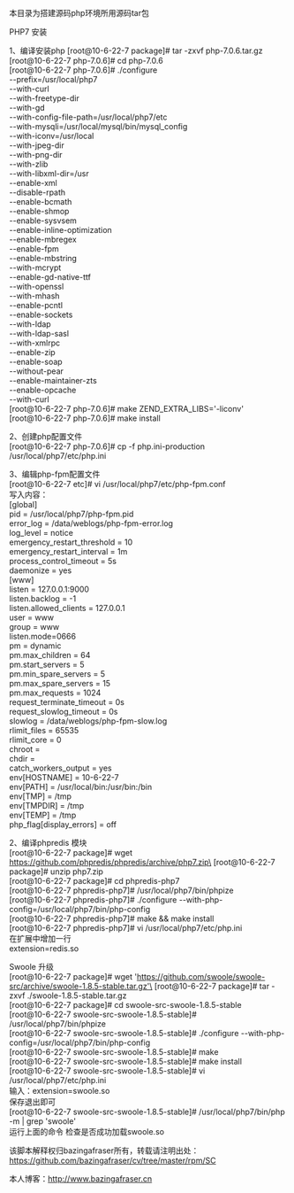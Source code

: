 本目录为搭建源码php环境所用源码tar包



PHP7 安装

1、编译安装php
[root@10-6-22-7 package]# tar -zxvf php-7.0.6.tar.gz\
[root@10-6-22-7 php-7.0.6]# cd php-7.0.6\
[root@10-6-22-7 php-7.0.6]# ./configure \
--prefix=/usr/local/php7 \
--with-curl \
--with-freetype-dir \
--with-gd \
--with-config-file-path=/usr/local/php7/etc \
--with-mysqli=/usr/local/mysql/bin/mysql_config \
--with-iconv=/usr/local \
--with-jpeg-dir \
--with-png-dir \
--with-zlib \
--with-libxml-dir=/usr \
--enable-xml \
--disable-rpath \
--enable-bcmath \
--enable-shmop \
--enable-sysvsem \
--enable-inline-optimization \
--enable-mbregex \
--enable-fpm \
--enable-mbstring \
--with-mcrypt \
--enable-gd-native-ttf \
--with-openssl \
--with-mhash \
--enable-pcntl \
--enable-sockets \
--with-ldap \
--with-ldap-sasl \
--with-xmlrpc \
--enable-zip \
--enable-soap \
--without-pear \
--enable-maintainer-zts \
--enable-opcache \
--with-curl\
[root@10-6-22-7 php-7.0.6]# make ZEND_EXTRA_LIBS='-liconv'\
[root@10-6-22-7 php-7.0.6]# make install

2、创建php配置文件\
[root@10-6-22-7 php-7.0.6]# cp -f php.ini-production /usr/local/php7/etc/php.ini

3、编辑php-fpm配置文件\
[root@10-6-22-7 etc]# vi /usr/local/php7/etc/php-fpm.conf\
写入内容：\
[global]\
pid = /usr/local/php7/php-fpm.pid\
error_log = /data/weblogs/php-fpm-error.log\
log_level = notice\
emergency_restart_threshold = 10\
emergency_restart_interval = 1m\
process_control_timeout = 5s\
daemonize = yes\
[www]\
listen = 127.0.0.1:9000\
listen.backlog = -1\
listen.allowed_clients = 127.0.0.1\
user = www\
group = www\
listen.mode=0666\
pm = dynamic\
pm.max_children = 64\
pm.start_servers = 5\
pm.min_spare_servers = 5\
pm.max_spare_servers = 15\
pm.max_requests = 1024\
request_terminate_timeout = 0s\
request_slowlog_timeout = 0s\
slowlog = /data/weblogs/php-fpm-slow.log\
rlimit_files = 65535\
rlimit_core = 0\
chroot =\
chdir =\
catch_workers_output = yes\
env[HOSTNAME] = 10-6-22-7\
env[PATH] = /usr/local/bin:/usr/bin:/bin\
env[TMP] = /tmp\
env[TMPDIR] = /tmp\
env[TEMP] = /tmp\
php_flag[display_errors] = off

2、编译phpredis 模块\
[root@10-6-22-7 package]# wget https://github.com/phpredis/phpredis/archive/php7.zip\
[root@10-6-22-7 package]# unzip php7.zip\
[root@10-6-22-7 package]# cd phpredis-php7\
[root@10-6-22-7 phpredis-php7]# /usr/local/php7/bin/phpize\
[root@10-6-22-7 phpredis-php7]# ./configure --with-php-config=/usr/local/php7/bin/php-config\
[root@10-6-22-7 phpredis-php7]# make && make install\
[root@10-6-22-7 phpredis-php7]# vi /usr/local/php7/etc/php.ini\
在扩展中增加一行\
extension=redis.so


Swoole 升级\
[root@10-6-22-7 package]# wget 'https://github.com/swoole/swoole-src/archive/swoole-1.8.5-stable.tar.gz'\
[root@10-6-22-7 package]# tar -zxvf ./swoole-1.8.5-stable.tar.gz\
[root@10-6-22-7 package]# cd swoole-src-swoole-1.8.5-stable\
[root@10-6-22-7 swoole-src-swoole-1.8.5-stable]# /usr/local/php7/bin/phpize\
[root@10-6-22-7 swoole-src-swoole-1.8.5-stable]# ./configure --with-php-config=/usr/local/php7/bin/php-config\
[root@10-6-22-7 swoole-src-swoole-1.8.5-stable]# make\
[root@10-6-22-7 swoole-src-swoole-1.8.5-stable]# make install\
[root@10-6-22-7 swoole-src-swoole-1.8.5-stable]# vi /usr/local/php7/etc/php.ini\
输入：extension=swoole.so\
保存退出即可\
[root@10-6-22-7 swoole-src-swoole-1.8.5-stable]# /usr/local/php7/bin/php -m | grep 'swoole'\
运行上面的命令  检查是否成功加载swoole.so



该脚本解释权归bazingafraser所有，转载请注明出处：https://github.com/bazingafraser/cv/tree/master/rpm/SC

本人博客：http://www.bazingafraser.cn
